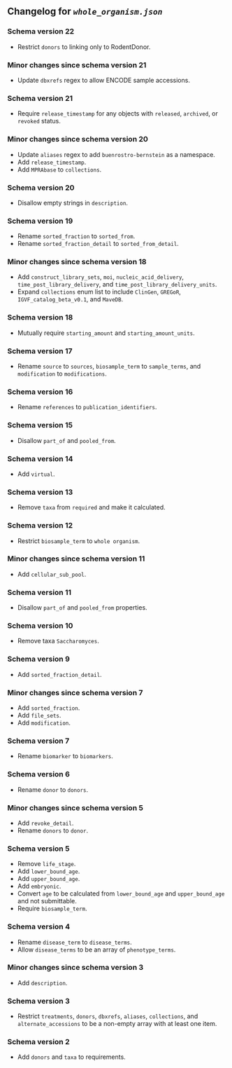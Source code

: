 ## Changelog for *`whole_organism.json`*

### Schema version 22

* Restrict `donors` to linking only to RodentDonor.

### Minor changes since schema version 21

* Update `dbxrefs` regex to allow ENCODE sample accessions.

### Schema version 21

* Require `release_timestamp` for any objects with `released`, `archived`, or `revoked` status.

### Minor changes since schema version 20

* Update `aliases` regex to add `buenrostro-bernstein` as a namespace.
* Add `release_timestamp`.
* Add `MPRAbase` to `collections`.

### Schema version 20

* Disallow empty strings in `description`.

### Schema version 19

* Rename `sorted_fraction` to `sorted_from`.
* Rename `sorted_fraction_detail` to `sorted_from_detail`.

### Minor changes since schema version 18

* Add `construct_library_sets`, `moi`, `nucleic_acid_delivery`, `time_post_library_delivery`, and `time_post_library_delivery_units`.
* Expand `collections` enum list to include `ClinGen`, `GREGoR`, `IGVF_catalog_beta_v0.1`, and `MaveDB`.

### Schema version 18

* Mutually require `starting_amount` and `starting_amount_units`.

### Schema version 17

* Rename `source` to `sources`, `biosample_term` to `sample_terms`, and `modification` to `modifications`.

### Schema version 16

* Rename `references` to `publication_identifiers`.

### Schema version 15

* Disallow `part_of` and `pooled_from`.

### Schema version 14

* Add `virtual`.

### Schema version 13

* Remove `taxa` from `required` and make it calculated.

### Schema version 12

* Restrict `biosample_term` to `whole organism`.

### Minor changes since schema version 11

* Add `cellular_sub_pool`.

### Schema version 11

* Disallow `part_of` and `pooled_from` properties.

### Schema version 10

* Remove taxa `Saccharomyces`.

### Schema version 9

* Add `sorted_fraction_detail`.

### Minor changes since schema version 7

* Add `sorted_fraction`.
* Add `file_sets`.
* Add `modification`.

### Schema version 7

* Rename `biomarker` to `biomarkers`.

### Schema version 6

* Rename `donor` to `donors`.

### Minor changes since schema version 5
* Add `revoke_detail`.
* Rename `donors` to `donor`.

### Schema version 5

* Remove `life_stage`.
* Add `lower_bound_age`.
* Add `upper_bound_age`.
* Add `embryonic`.
* Convert `age` to be calculated from `lower_bound_age` and `upper_bound_age` and not submittable.
* Require `biosample_term`.

### Schema version 4

* Rename `disease_term` to `disease_terms`.
* Allow `disease_terms` to be an array of `phenotype_terms`.

### Minor changes since schema version 3

* Add `description`.

### Schema version 3

* Restrict `treatments`, `donors`, `dbxrefs`, `aliases`, `collections`, and `alternate_accessions` to be a non-empty array with at least one item.

### Schema version 2

* Add `donors` and `taxa` to requirements.
